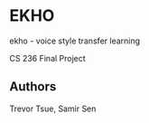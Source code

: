 # EKHO

ekho - voice style transfer learning


CS 236 Final Project

## Authors
Trevor Tsue, Samir Sen


